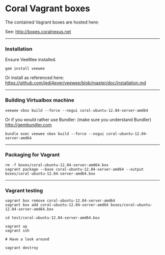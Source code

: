 
# Coral Vagrant boxes

The contained Vagrant boxes are hosted here:

See: http://boxes.coralnexus.net

---
### Installation

Ensure VeeWee installed.

    gem install veewee

Or install as referenced here:
https://github.com/jedi4ever/veewee/blob/master/doc/installation.md

---
### Building Virtualbox machine

    veewee vbox build --force --nogui coral-ubuntu-12.04-server-amd64
    
Or if you would rather use Bundler: (make sure you understand Bundler)
http://gembundler.com

    bundle exec veewee vbox build --force --nogui coral-ubuntu-12.04-server-amd64

---
### Packaging for Vagrant

    rm -f boxes/coral-ubuntu-12.04-server-amd64.box
    vagrant package --base coral-ubuntu-12.04-server-amd64 --output boxes/coral-ubuntu-12.04-server-amd64.box
    
---
### Vagrant testing

    vagrant box remove coral-ubuntu-12.04-server-amd64
    vagrant box add coral-ubuntu-12.04-server-amd64 boxes/coral-ubuntu-12.04-server-amd64.box
    
    cd test/coral-ubuntu-12.04-server-amd64.box
    
    vagrant up
    vagrant ssh
    
    # Have a look around
    
    vagrant destroy
